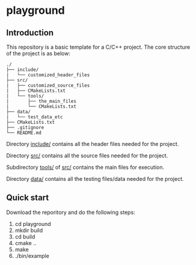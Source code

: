 # playground

## Introduction

This repository is a basic template for a C/C++ project. The core structure of the project is as below:

```
./
├── include/
|   └── customized_header_files
├── src/
|   ├── customized_source_files
|   ├── CMakeLists.txt
|   └── tools/
|       ├── the_main_files
|       └── CMakeLists.txt
├── data/
|   └── test_data_etc
├── CMakeLists.txt
├── .gitignore
└── README.md
```

Directory [include/](./include) contains all the header files needed for the project.

Directory [src/](./src) contains all the source files needed for the project.

Subdirectory [tools/](./src/tools) of [src/](./src) contains the main files for execution.

Directory [data/](./data) contains all the testing files/data needed for the project.

## Quick start

Download the reporitory and do the following steps:

1. cd playground
2. mkdir build
3. cd build
4. cmake ..
5. make
6. ./bin/example
